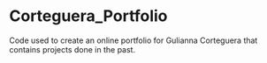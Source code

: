 # Corteguera_Portfolio
Code used to create an online portfolio for Gulianna Corteguera that contains projects done in the past. 
